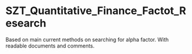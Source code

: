 # SZT_Quantitative_Finance_Factot_Research
Based on main current methods on searching for alpha factor. With readable documents and comments.
